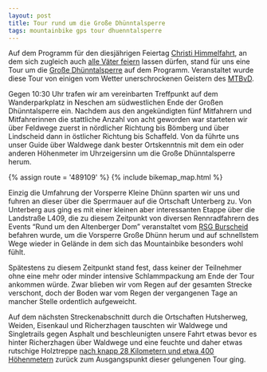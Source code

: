 ```yaml
---
layout: post
title: Tour rund um die Große Dhünntalsperre
tags: mountainbike gps tour dhuenntalsperre
---
```


Auf dem Programm für den diesjährigen Feiertag [Christi Himmelfahrt](http://de.wikipedia.org/wiki/Christi_Himmelfahrt), an dem sich zugleich auch [alle Väter feiern](http://de.wikipedia.org/wiki/Vatertag) lassen dürfen, stand für uns eine Tour um die [Große Dhünntalsperre](http://www.wupperverband.de/aufgaben/talsperren/grosse.dhuenn-talsperre/dirgrosse.dhuenn-talsperre.html) auf dem Programm. Veranstaltet wurde diese Tour von einigen vom Wetter unerschrockenen Geistern des [MTBvD](http://www.mtbvd-forum.de).

Gegen 10:30 Uhr trafen wir am vereinbarten Treffpunkt auf dem Wanderparkplatz in Neschen am südwestlichen Ende der Großen Dhünntalsperre ein. Nachdem aus den angekündigten fünf Mitfahrern und Mitfahrerinnen die stattliche Anzahl von acht geworden war starteten wir über Feldwege zuerst in nördlicher Richtung bis Bömberg und über Lindscheid dann in östlicher Richtung bis Schaffeld. Von da führte uns unser Guide über Waldwege dank bester Ortskenntnis mit dem ein oder anderen Höhenmeter im Uhrzeigersinn um die Große Dhünntalsperre herum.

{% assign route = '489109' %}
{% include bikemap_map.html %}

Einzig die Umfahrung der Vorsperre Kleine Dhünn sparten wir uns und fuhren an dieser über die Sperrmauer auf die Ortschaft Unterberg zu. Von Unterberg aus ging es mit einer kleinen aber interessanten Etappe über die Landstraße L409, die zu diesem Zeitpunkt von diversen Rennradfahrern des Events “Rund um den Altenberger Dom” veranstaltet vom [RSG Burscheid](http://www.rsgburscheid.de) befahren wurde, um die Vorsperre Große Dhünn herum und auf schnellstem Wege wieder in Gelände in dem sich das Mountainbike besonders wohl fühlt.

Spätestens zu diesem Zeitpunkt stand fest, dass keiner der Teilnehmer ohne eine mehr oder minder intensive Schlammpackung am Ende der Tour ankommen würde. Zwar blieben wir vom Regen auf der gesamten Strecke verschont, doch der Boden war vom Regen der vergangenen Tage an mancher Stelle ordentlich aufgeweicht.

Auf dem nächsten Streckenabschnitt durch die Ortschaften Hutsherweg, Weiden, Eisenkaul und Richerzhagen tauschten wir Waldwege und Singletrails gegen Asphalt und beschleunigten unsere Fahrt etwas bevor es hinter Richerzhagen über Waldwege und eine feuchte und daher etwas rutschige Holztreppe [nach knapp 28 Kilometern und etwa 400 Höhenmetern](http://www.bikemap.net/route/489109) zurück zum Ausgangspunkt dieser gelungenen Tour ging.

